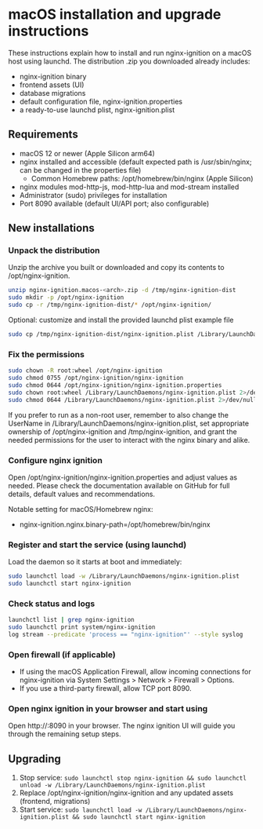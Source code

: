 # macOS installation and upgrade instructions

These instructions explain how to install and run nginx-ignition on a macOS host using launchd. The distribution .zip
you downloaded already includes:

- nginx-ignition binary
- frontend assets (UI)
- database migrations
- default configuration file, nginx-ignition.properties
- a ready-to-use launchd plist, nginx-ignition.plist

## Requirements
- macOS 12 or newer (Apple Silicon arm64)
- nginx installed and accessible (default expected path is /usr/sbin/nginx; can be changed in the properties file)
  - Common Homebrew paths: /opt/homebrew/bin/nginx (Apple Silicon)
- nginx modules mod-http-js, mod-http-lua and mod-stream installed
- Administrator (sudo) privileges for installation
- Port 8090 available (default UI/API port; also configurable)

## New installations
### Unpack the distribution
Unzip the archive you built or downloaded and copy its contents to /opt/nginx-ignition.

```bash
unzip nginx-ignition.macos-<arch>.zip -d /tmp/nginx-ignition-dist
sudo mkdir -p /opt/nginx-ignition
sudo cp -r /tmp/nginx-ignition-dist/* /opt/nginx-ignition/
```

Optional: customize and install the provided launchd plist example file
```bash
sudo cp /tmp/nginx-ignition-dist/nginx-ignition.plist /Library/LaunchDaemons/
```

### Fix the permissions
```bash
sudo chown -R root:wheel /opt/nginx-ignition
sudo chmod 0755 /opt/nginx-ignition/nginx-ignition
sudo chmod 0644 /opt/nginx-ignition/nginx-ignition.properties
sudo chown root:wheel /Library/LaunchDaemons/nginx-ignition.plist 2>/dev/null || true
sudo chmod 0644 /Library/LaunchDaemons/nginx-ignition.plist 2>/dev/null || true
```

If you prefer to run as a non-root user, remember to also change the UserName in /Library/LaunchDaemons/nginx-ignition.plist,
set appropriate ownership of /opt/nginx-ignition and /tmp/nginx-ignition, and grant the needed permissions for the user
to interact with the nginx binary and alike.

### Configure nginx ignition
Open /opt/nginx-ignition/nginx-ignition.properties and adjust values as needed. Please check the documentation
available on GitHub for full details, default values and recommendations.

Notable setting for macOS/Homebrew nginx:
- nginx-ignition.nginx.binary-path=/opt/homebrew/bin/nginx

### Register and start the service (using launchd)
Load the daemon so it starts at boot and immediately:

```bash
sudo launchctl load -w /Library/LaunchDaemons/nginx-ignition.plist
sudo launchctl start nginx-ignition
```

### Check status and logs
```bash
launchctl list | grep nginx-ignition
sudo launchctl print system/nginx-ignition
log stream --predicate 'process == "nginx-ignition"' --style syslog
```

### Open firewall (if applicable)
- If using the macOS Application Firewall, allow incoming connections for nginx-ignition via System Settings > 
  Network > Firewall > Options.
- If you use a third-party firewall, allow TCP port 8090.

### Open nginx ignition in your browser and start using
Open http://<your-host>:8090 in your browser. The nginx ignition UI will guide you through the remaining setup steps.

## Upgrading
1. Stop service: `sudo launchctl stop nginx-ignition && sudo launchctl unload -w /Library/LaunchDaemons/nginx-ignition.plist`
2. Replace /opt/nginx-ignition/nginx-ignition and any updated assets (frontend, migrations)
3. Start service: `sudo launchctl load -w /Library/LaunchDaemons/nginx-ignition.plist && sudo launchctl start nginx-ignition`
